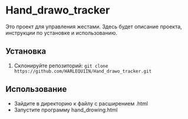 # Hand_drawo_tracker

Это проект для управления жестами. Здесь будет описание проекта, инструкции по установке и использованию.

## Установка
1. Склонируйте репозиторий: `git clone https://github.com/HARLEQU1IN/Hand_drawo_tracker.git`

## Использование
- Зайдите в директорию к файлу с расширением .html
- Запустите программу hand_drowing.html
